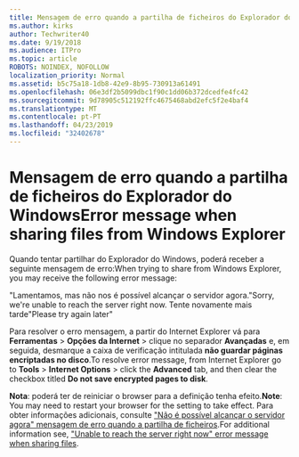 ```yaml
---
title: Mensagem de erro quando a partilha de ficheiros do Explorador do Windows
ms.author: kirks
author: Techwriter40
ms.date: 9/19/2018
ms.audience: ITPro
ms.topic: article
ROBOTS: NOINDEX, NOFOLLOW
localization_priority: Normal
ms.assetid: b5c75a18-1db8-42e9-8b95-730913a61491
ms.openlocfilehash: 06e3df2b5099dbc1f90c1dd06b372dcedfe4fc42
ms.sourcegitcommit: 9d78905c512192ffc4675468abd2efc5f2e4baf4
ms.translationtype: MT
ms.contentlocale: pt-PT
ms.lasthandoff: 04/23/2019
ms.locfileid: "32402678"
---
```

# <a name="error-message-when-sharing-files-from-windows-explorer"></a><span data-ttu-id="7d88a-102">Mensagem de erro quando a partilha de ficheiros do Explorador do Windows</span><span class="sxs-lookup"><span data-stu-id="7d88a-102">Error message when sharing files from Windows Explorer</span></span>

<span data-ttu-id="7d88a-103">Quando tentar partilhar do Explorador do Windows, poderá receber a seguinte mensagem de erro:</span><span class="sxs-lookup"><span data-stu-id="7d88a-103">When trying to share from Windows Explorer, you may receive the following error message:</span></span>
  
<span data-ttu-id="7d88a-104">"Lamentamos, mas não nos é possível alcançar o servidor agora.</span><span class="sxs-lookup"><span data-stu-id="7d88a-104">"Sorry, we're unable to reach the server right now.</span></span> <span data-ttu-id="7d88a-105">Tente novamente mais tarde"</span><span class="sxs-lookup"><span data-stu-id="7d88a-105">Please try again later"</span></span>
  
<span data-ttu-id="7d88a-106">Para resolver o erro mensagem, a partir do Internet Explorer vá para **Ferramentas** \> **Opções da Internet** \> clique no separador **Avançadas** e, em seguida, desmarque a caixa de verificação intitulada **não guardar páginas encriptadas no disco**.</span><span class="sxs-lookup"><span data-stu-id="7d88a-106">To resolve error message, from Internet Explorer go to **Tools** \> **Internet Options** \> click the **Advanced** tab, and then clear the checkbox titled **Do not save encrypted pages to disk**.</span></span> 
  
 <span data-ttu-id="7d88a-107">**Nota**: poderá ter de reiniciar o browser para a definição tenha efeito.</span><span class="sxs-lookup"><span data-stu-id="7d88a-107">**Note**: You may need to restart your browser for the setting to take effect.</span></span> <span data-ttu-id="7d88a-108">Para obter informações adicionais, consulte ["Não é possível alcançar o servidor agora" mensagem de erro quando a partilha de ficheiros](https://go.microsoft.com/fwlink/?linkid=2022914).</span><span class="sxs-lookup"><span data-stu-id="7d88a-108">For additional information see, ["Unable to reach the server right now" error message when sharing files](https://go.microsoft.com/fwlink/?linkid=2022914).</span></span>
  

